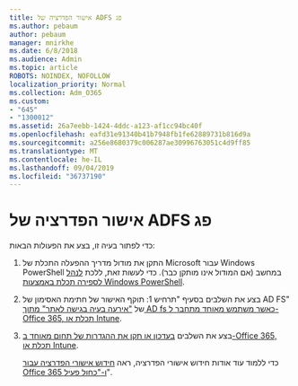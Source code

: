 ```yaml
---
title: אישור הפדרציה של ADFS פג
ms.author: pebaum
author: pebaum
manager: mnirkhe
ms.date: 6/8/2018
ms.audience: Admin
ms.topic: article
ROBOTS: NOINDEX, NOFOLLOW
localization_priority: Normal
ms.collection: Adm_O365
ms.custom:
- "645"
- "1300012"
ms.assetid: 26a7eebb-1424-4ddc-a123-af1cc94bc40f
ms.openlocfilehash: eafd31e91340b41b7948fb1fe62889731b816d9a
ms.sourcegitcommit: a256e8680379c006287ae30996763051c4d9ff85
ms.translationtype: MT
ms.contentlocale: he-IL
ms.lasthandoff: 09/04/2019
ms.locfileid: "36737190"
---
```

# <a name="adfs-federation-certificate-expiring"></a>אישור הפדרציה של ADFS פג

כדי לפתור בעיה זו, בצע את הפעולות הבאות:
  
1. התקן את מודול מדריך ההפעלה התכלת של Microsoft עבור Windows PowerShell במחשב (אם המודול אינו מותקן כבר). כדי לעשות זאת, ללכת [לנהל לספירה תכלת באמצעות Windows PowerShell](https://aka.ms/aadposh).

2. בצע את השלבים בסעיף "תרחיש 1: תוקף האישור של חתימת האסימון של AD FS" של ["אירעה בעיה בגישה לאתר" מתוך AD fs כאשר משתמש מאוחד מתחבר ל-Office 365, תכלת או Intune](https://support.microsoft.com/help/2713898/there-was-a-problem-accessing-the-site-error-from-ad-fs-when-a-federat).

3. בצע את השלבים [בעדכון או תקן את ההגדרות של תחום מאוחד ב-Office 365, תכלת או Intune](https://docs.microsoft.com/office365/troubleshoot/security/update-federated-domain-office-365).

    כדי ללמוד עוד אודות חידוש אישורי הפדרציה, ראה [חידוש אישורי הפדרציה עבור Office 365 ו-"כחול פעיל](https://docs.microsoft.com/azure/active-directory/connect/active-directory-aadconnect-o365-certs)".
